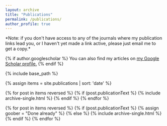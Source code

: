 ```yaml
---
layout: archive
title: "Publications"
permalink: /publications/
author_profile: true
---
```

<div class="amtText" markdown="1">
*Note: if you don't have access to any of the journals where my publication links lead you, or I haven't yet made a link active, please just email me to get a copy.*
</div>

{% if author.googlescholar %}
  You can also find my articles on <u><a href="{{author.googlescholar}}">my Google Scholar profile</a>.</u>
{% endif %}

{% include base_path %}

{% assign items = site.publications | sort: 'date' %}

{% for post in items reversed %}
  {% if (post.publicationText %}
    {% include archive-single.html %}
  {% endif %}
{% endfor %}

{% for post in items reversed %}
  {% if (post.publicationText %}
    {% assign goober = "Done already" %}
  {% else %}
    {% include archive-single.html %}
  {% endif %}
{% endfor %}
